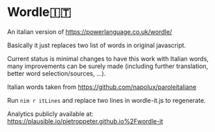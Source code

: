 # Wordle🇮🇹

An italian version of https://powerlanguage.co.uk/wordle/

Basically it just replaces two list of words in original javascript.

Current status is minimal changes to have this work with Italian words, many improvements can be surely made (including further translation, better word selection/sources, ...).

Italian words taken from https://github.com/napolux/paroleitaliane

Run `nim r itLines` and replace two lines in wordle-it.js to regenerate.

Analytics publicly available at: https://plausible.io/pietroppeter.github.io%2Fwordle-it
